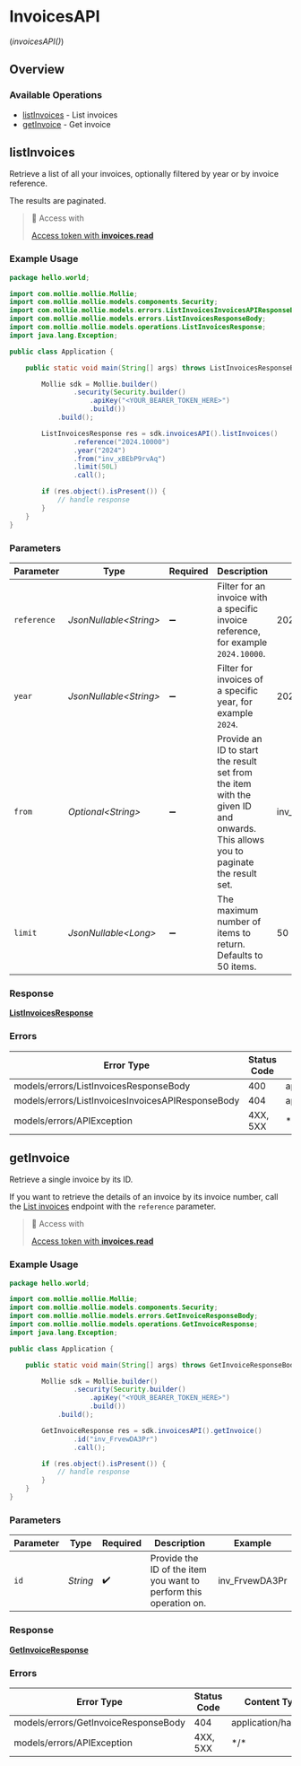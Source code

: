# InvoicesAPI
(*invoicesAPI()*)

## Overview

### Available Operations

* [listInvoices](#listinvoices) - List invoices
* [getInvoice](#getinvoice) - Get invoice

## listInvoices

Retrieve a list of all your invoices, optionally filtered by year or by invoice reference.

The results are paginated.

> 🔑 Access with
>
> [Access token with **invoices.read**](/reference/authentication)

### Example Usage

```java
package hello.world;

import com.mollie.mollie.Mollie;
import com.mollie.mollie.models.components.Security;
import com.mollie.mollie.models.errors.ListInvoicesInvoicesAPIResponseBody;
import com.mollie.mollie.models.errors.ListInvoicesResponseBody;
import com.mollie.mollie.models.operations.ListInvoicesResponse;
import java.lang.Exception;

public class Application {

    public static void main(String[] args) throws ListInvoicesResponseBody, ListInvoicesInvoicesAPIResponseBody, Exception {

        Mollie sdk = Mollie.builder()
                .security(Security.builder()
                    .apiKey("<YOUR_BEARER_TOKEN_HERE>")
                    .build())
            .build();

        ListInvoicesResponse res = sdk.invoicesAPI().listInvoices()
                .reference("2024.10000")
                .year("2024")
                .from("inv_xBEbP9rvAq")
                .limit(50L)
                .call();

        if (res.object().isPresent()) {
            // handle response
        }
    }
}
```

### Parameters

| Parameter                                                                                                                      | Type                                                                                                                           | Required                                                                                                                       | Description                                                                                                                    | Example                                                                                                                        |
| ------------------------------------------------------------------------------------------------------------------------------ | ------------------------------------------------------------------------------------------------------------------------------ | ------------------------------------------------------------------------------------------------------------------------------ | ------------------------------------------------------------------------------------------------------------------------------ | ------------------------------------------------------------------------------------------------------------------------------ |
| `reference`                                                                                                                    | *JsonNullable\<String>*                                                                                                        | :heavy_minus_sign:                                                                                                             | Filter for an invoice with a specific invoice reference, for example `2024.10000`.                                             | 2024.10000                                                                                                                     |
| `year`                                                                                                                         | *JsonNullable\<String>*                                                                                                        | :heavy_minus_sign:                                                                                                             | Filter for invoices of a specific year, for example `2024`.                                                                    | 2024                                                                                                                           |
| `from`                                                                                                                         | *Optional\<String>*                                                                                                            | :heavy_minus_sign:                                                                                                             | Provide an ID to start the result set from the item with the given ID and onwards. This allows you to paginate the result set. | inv_xBEbP9rvAq                                                                                                                 |
| `limit`                                                                                                                        | *JsonNullable\<Long>*                                                                                                          | :heavy_minus_sign:                                                                                                             | The maximum number of items to return. Defaults to 50 items.                                                                   | 50                                                                                                                             |

### Response

**[ListInvoicesResponse](../../models/operations/ListInvoicesResponse.md)**

### Errors

| Error Type                                        | Status Code                                       | Content Type                                      |
| ------------------------------------------------- | ------------------------------------------------- | ------------------------------------------------- |
| models/errors/ListInvoicesResponseBody            | 400                                               | application/hal+json                              |
| models/errors/ListInvoicesInvoicesAPIResponseBody | 404                                               | application/hal+json                              |
| models/errors/APIException                        | 4XX, 5XX                                          | \*/\*                                             |

## getInvoice

Retrieve a single invoice by its ID.

If you want to retrieve the details of an invoice by its invoice number, call the [List invoices](list-invoices) endpoint with the `reference` parameter.

> 🔑 Access with
>
> [Access token with **invoices.read**](/reference/authentication)

### Example Usage

```java
package hello.world;

import com.mollie.mollie.Mollie;
import com.mollie.mollie.models.components.Security;
import com.mollie.mollie.models.errors.GetInvoiceResponseBody;
import com.mollie.mollie.models.operations.GetInvoiceResponse;
import java.lang.Exception;

public class Application {

    public static void main(String[] args) throws GetInvoiceResponseBody, Exception {

        Mollie sdk = Mollie.builder()
                .security(Security.builder()
                    .apiKey("<YOUR_BEARER_TOKEN_HERE>")
                    .build())
            .build();

        GetInvoiceResponse res = sdk.invoicesAPI().getInvoice()
                .id("inv_FrvewDA3Pr")
                .call();

        if (res.object().isPresent()) {
            // handle response
        }
    }
}
```

### Parameters

| Parameter                                                         | Type                                                              | Required                                                          | Description                                                       | Example                                                           |
| ----------------------------------------------------------------- | ----------------------------------------------------------------- | ----------------------------------------------------------------- | ----------------------------------------------------------------- | ----------------------------------------------------------------- |
| `id`                                                              | *String*                                                          | :heavy_check_mark:                                                | Provide the ID of the item you want to perform this operation on. | inv_FrvewDA3Pr                                                    |

### Response

**[GetInvoiceResponse](../../models/operations/GetInvoiceResponse.md)**

### Errors

| Error Type                           | Status Code                          | Content Type                         |
| ------------------------------------ | ------------------------------------ | ------------------------------------ |
| models/errors/GetInvoiceResponseBody | 404                                  | application/hal+json                 |
| models/errors/APIException           | 4XX, 5XX                             | \*/\*                                |
